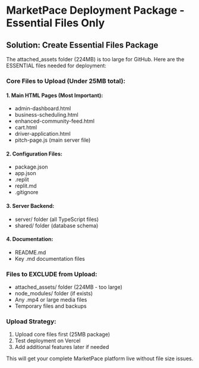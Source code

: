 # MarketPace Deployment Package - Essential Files Only

## Solution: Create Essential Files Package

The attached_assets folder (224MB) is too large for GitHub. Here are the ESSENTIAL files needed for deployment:

### Core Files to Upload (Under 25MB total):

#### 1. Main HTML Pages (Most Important):
- admin-dashboard.html
- business-scheduling.html  
- enhanced-community-feed.html
- cart.html
- driver-application.html
- pitch-page.js (main server file)

#### 2. Configuration Files:
- package.json
- app.json
- .replit
- replit.md
- .gitignore

#### 3. Server Backend:
- server/ folder (all TypeScript files)
- shared/ folder (database schema)

#### 4. Documentation:
- README.md
- Key .md documentation files

### Files to EXCLUDE from Upload:
- attached_assets/ folder (224MB - too large)
- node_modules/ folder (if exists)
- Any .mp4 or large media files
- Temporary files and backups

### Upload Strategy:
1. Upload core files first (25MB package)
2. Test deployment on Vercel
3. Add additional features later if needed

This will get your complete MarketPace platform live without file size issues.